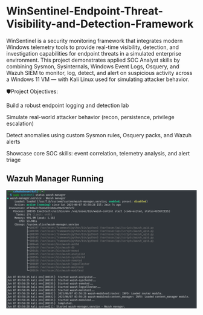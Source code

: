 # WinSentinel-Endpoint-Threat-Visibility-and-Detection-Framework

WinSentinel is a security monitoring framework that integrates modern Windows telemetry tools to provide real-time visibility, detection, and investigation capabilities for endpoint threats in a simulated enterprise environment.
This project demonstrates applied SOC Analyst skills by combining Sysmon, Sysinternals, Windows Event Logs, Osquery, and Wazuh SIEM to monitor, log, detect, and alert on suspicious activity across a Windows 11 VM — with Kali Linux used for simulating attacker behavior.

🛡️Project Objectives:

Build a robust endpoint logging and detection lab

Simulate real-world attacker behavior (recon, persistence, privilege escalation)

Detect anomalies using custom Sysmon rules, Osquery packs, and Wazuh alerts

Showcase core SOC skills: event correlation, telemetry analysis, and alert triage

## Wazuh Manager Running

![Wazuh Manager Running](screenshots/wazuh-manager-active-status.png)
